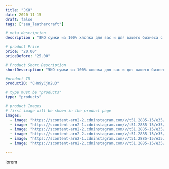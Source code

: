 ```yaml
---
title: "ЭКО"
date: 2020-11-15
draft: false
tags: ["sea_leathercraft"]

# meta description
description : "ЭКО сумки из 100% хлопка для вас и для вашего бизнеса с вашим логотипом #экосумка #вместопакета #комфорт #удобство #безпакета"

# product Price
price: "20.00"
priceBefore: "25.00"

# Product Short Description
shortDescription: "ЭКО сумки из 100% хлопка для вас и для вашего бизнеса с вашим логотипом #экосумка #вместопакета #комфорт #удобство #безпакета"

#product ID
productID: "CHn9yCjn2u3"

# type must be "products"
type: "products"

# product Images
# first image will be shown in the product page
images:
  - image: "https://scontent-arn2-2.cdninstagram.com/v/t51.2885-15/e35/124947210_204136287910932_2720382498991083929_n.jpg?_nc_ht=scontent-arn2-2.cdninstagram.com&_nc_cat=100&_nc_ohc=9_WXpWcE878AX_mGr5T&tp=1&oh=3150e166bad8480e61289053c87902ca&oe=605AE08E&ig_cache_key=MjQ0MzE5MzAzODkzODE3NDI0NQ%3D%3D.2"
  - image: "https://scontent-arn2-1.cdninstagram.com/v/t51.2885-15/e35/125253186_654700925219554_3153850932734086247_n.jpg?_nc_ht=scontent-arn2-1.cdninstagram.com&_nc_cat=110&_nc_ohc=5o7d9Fil9_oAX_KsFAP&tp=1&oh=ad675bc9aae57eca58fcc45710f25be2&oe=605AE8A5&ig_cache_key=MjQ0MzE5MzAzODkyMTMzODAzOA%3D%3D.2"
  - image: "https://scontent-arn2-2.cdninstagram.com/v/t51.2885-15/e35/125238847_2723794151241545_4823648836267602296_n.jpg?_nc_ht=scontent-arn2-2.cdninstagram.com&_nc_cat=105&_nc_ohc=0-QaVLXu-rgAX_M4cX3&tp=1&oh=0cd2ec40608b2a4f0834488a572b3aa6&oe=605B391B&ig_cache_key=MjQ0MzE5MzAzODk0NjYxNjg2Nw%3D%3D.2"
  - image: "https://scontent-arn2-2.cdninstagram.com/v/t51.2885-15/e35/124967023_387311659284668_7104722400353887869_n.jpg?_nc_ht=scontent-arn2-2.cdninstagram.com&_nc_cat=108&_nc_ohc=BgsgVUjy8yIAX-aV-pt&se=7&tp=1&oh=750f508346c0b85e67c1278531e6cf97&oe=605C8D38&ig_cache_key=MjQ0MzE5MzAzOTAzODg5MjcxNg%3D%3D.2"
  - image: "https://scontent-arn2-1.cdninstagram.com/v/t51.2885-15/e35/125319572_410999486580358_6273477554257574966_n.jpg?_nc_ht=scontent-arn2-1.cdninstagram.com&_nc_cat=110&_nc_ohc=2R_LkF3VRgcAX9nOSzD&tp=1&oh=6abfcc4597f95b786160d474fab599cc&oe=605D38AC&ig_cache_key=MjQ0MzE5MzAzODk1NDg0MzQ4OQ%3D%3D.2"
  - image: "https://scontent-arn2-2.cdninstagram.com/v/t51.2885-15/e35/125268191_375814336831424_2721789014663105996_n.jpg?_nc_ht=scontent-arn2-2.cdninstagram.com&_nc_cat=108&_nc_ohc=C6s_8klhMNcAX9Wosxa&se=7&tp=1&oh=ea61072e6342503a9e6b0f3357697fbc&oe=605B72DC&ig_cache_key=MjQ0MzE5MzAzODk0NjY4NDYzNA%3D%3D.2"

---
```

lorem
